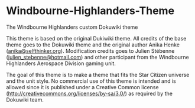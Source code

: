 Windbourne-Highlanders-Theme
============================

The Windbourne Highlanders custom Dokuwiki theme

This theme is based on the original Dukiwiki theme.
All credits of the base theme goes to the Dokuwiki theme and the original author Anika Henke (anika@selfthinker.org).
Modification credits goes to Julien Stébenne (julien_stebenne@hotmail.com) and other participant from the
Windbourne Highlanders Aerospace Division gaming unit.

The goal of this theme is to make a theme that fits the Star Citizen universe and the unit style. No commercial use
of this theme is intended and is allowed since it is published under a Creative Common license (http://creativecommons.org/licenses/by-sa/3.0/)
as required by the Dokuwiki team.
